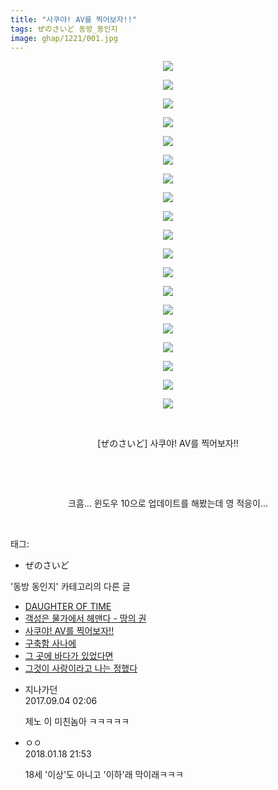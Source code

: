 ```yaml
---
title: "사쿠야! AV를 찍어보자!!"
tags: ぜのさいど 동방_동인지
image: ghap/1221/001.jpg
---
```

<div class="article">
<p style="text-align: center; clear: none; float: none;"><img src="{{ site.nasurl }}/ghap/1221/001.jpg"/></p>
<p style="text-align: center; clear: none; float: none;"><img src="{{ site.nasurl }}/ghap/1221/002.jpg"/></p>
<p style="text-align: center; clear: none; float: none;"><img src="{{ site.nasurl }}/ghap/1221/003.jpg"/></p>
<p style="text-align: center; clear: none; float: none;"><img src="{{ site.nasurl }}/ghap/1221/004.jpg"/></p>
<p style="text-align: center; clear: none; float: none;"><img src="{{ site.nasurl }}/ghap/1221/005.jpg"/></p>
<p style="text-align: center; clear: none; float: none;"><img src="{{ site.nasurl }}/ghap/1221/006.jpg"/></p>
<p style="text-align: center; clear: none; float: none;"><img src="{{ site.nasurl }}/ghap/1221/007.jpg"/></p>
<p style="text-align: center; clear: none; float: none;"><img src="{{ site.nasurl }}/ghap/1221/008.jpg"/></p>
<p style="text-align: center; clear: none; float: none;"><img src="{{ site.nasurl }}/ghap/1221/009.jpg"/></p>
<p style="text-align: center; clear: none; float: none;"><img src="{{ site.nasurl }}/ghap/1221/010.jpg"/></p>
<p style="text-align: center; clear: none; float: none;"><img src="{{ site.nasurl }}/ghap/1221/011.jpg"/></p>
<p style="text-align: center; clear: none; float: none;"><img src="{{ site.nasurl }}/ghap/1221/012.jpg"/></p>
<p style="text-align: center; clear: none; float: none;"><img src="{{ site.nasurl }}/ghap/1221/013.jpg"/></p>
<p style="text-align: center; clear: none; float: none;"><img src="{{ site.nasurl }}/ghap/1221/014.jpg"/></p>
<p style="text-align: center; clear: none; float: none;"><img src="{{ site.nasurl }}/ghap/1221/015.jpg"/></p>
<p style="text-align: center; clear: none; float: none;"><img src="{{ site.nasurl }}/ghap/1221/016.jpg"/></p>
<p style="text-align: center; clear: none; float: none;"><img src="{{ site.nasurl }}/ghap/1221/017.jpg"/></p>
<p style="text-align: center; clear: none; float: none;"><img src="{{ site.nasurl }}/ghap/1221/018.jpg"/></p>
<p style="text-align: center; clear: none; float: none;"><img src="{{ site.nasurl }}/ghap/1221/019.jpg"/></p>
<p style="text-align: center; clear: none; float: none;"><br/></p>
<p style="text-align: center; clear: none; float: none;">[ぜのさいど] 사쿠야! AV를 찍어보자!!</p>
<p style="text-align: center; clear: none; float: none;"><br/></p>
<p style="text-align: center; clear: none; float: none;"><br/></p>
<p style="text-align: center; clear: none; float: none;">크흠... 윈도우 10으로 업데이트를 해봤는데 영 적응이...</p>
<p><br/></p>
</div><div class="tagTrail">
<p>태그: </p>
<ul>
<li>ぜのさいど</li>
</ul>
</div><div class="another">
<p>'동방 동인지' 카테고리의 다른 글</p>
<ul>
<li><a href="/2016-07-29-ghap_1224">DAUGHTER OF TIME</a></li>
<li><a href="/2016-07-29-ghap_1222">객성은 물가에서 헤맨다 - 땅의 권</a></li>
<li><a href="/2016-07-29-ghap_1221">사쿠야! AV를 찍어보자!!</a></li>
<li><a href="/2016-07-29-ghap_1220">구축함 사나에</a></li>
<li><a href="/2016-07-29-ghap_1219">그 곳에 바다가 있었다면</a></li>
<li><a href="/2016-07-29-ghap_1218">그것이 사랑이라고 나는 정했다</a></li>
</ul>
</div><div class="cb_module cb_fluid">
<div class="cb_wrt cb_profile">
<div class="comment">
<ul>
<li class="cb_thumb_off" id="comment15075748">
<div class="cb_comment_area">
<div class="cb_info_area">
<div class="cb_section">
<span class="cb_nick_name">지나가던</span>
</div>
<div class="cb_section">
<span class="cb_date">2017.09.04 02:06 </span>
</div>
</div>
<div class="cb_dsc_comment">
<p class="cb_dsc">
											제노 이 미친놈아 ㅋㅋㅋㅋㅋ
										</p>
</div>
</div></li>
<li class="cb_thumb_off" id="comment15177376">
<div class="cb_comment_area">
<div class="cb_info_area">
<div class="cb_section">
<span class="cb_nick_name">ㅇㅇ</span>
</div>
<div class="cb_section">
<span class="cb_date">2018.01.18 21:53 </span>
</div>
</div>
<div class="cb_dsc_comment">
<p class="cb_dsc">
											18세 '이상'도 아니고 '이하'래 막이래ㅋㅋㅋ
										</p>
</div>
</div></li>
</ul>
</div>
</div><!-- commentList close -->
</div>